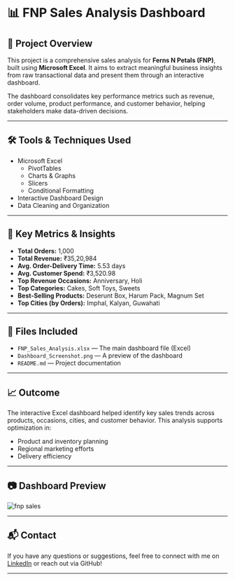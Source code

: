 # 📊 FNP Sales Analysis Dashboard

## 📝 Project Overview

This project is a comprehensive sales analysis for **Ferns N Petals (FNP)**, built using **Microsoft Excel**. It aims to extract meaningful business insights from raw transactional data and present them through an interactive dashboard.

The dashboard consolidates key performance metrics such as revenue, order volume, product performance, and customer behavior, helping stakeholders make data-driven decisions.

---

## 🛠 Tools & Techniques Used

- Microsoft Excel  
  - PivotTables  
  - Charts & Graphs  
  - Slicers  
  - Conditional Formatting  
- Interactive Dashboard Design  
- Data Cleaning and Organization  

---

## 📌 Key Metrics & Insights

- **Total Orders:** 1,000  
- **Total Revenue:** ₹35,20,984  
- **Avg. Order-Delivery Time:** 5.53 days  
- **Avg. Customer Spend:** ₹3,520.98  
- **Top Revenue Occasions:** Anniversary, Holi  
- **Top Categories:** Cakes, Soft Toys, Sweets  
- **Best-Selling Products:** Deserunt Box, Harum Pack, Magnum Set  
- **Top Cities (by Orders):** Imphal, Kalyan, Guwahati  

---

## 📁 Files Included

- `FNP_Sales_Analysis.xlsx` — The main dashboard file (Excel)
- `Dashboard_Screenshot.png` — A preview of the dashboard 
- `README.md` — Project documentation

---

## 📈 Outcome

The interactive Excel dashboard helped identify key sales trends across products, occasions, cities, and customer behavior. This analysis supports optimization in:
- Product and inventory planning
- Regional marketing efforts
- Delivery efficiency

---

## 📷 Dashboard Preview

![fnp sales](https://github.com/user-attachments/assets/867e95fd-83f4-4d9d-9afe-728b7a10c05e)


---

## 📬 Contact

If you have any questions or suggestions, feel free to connect with me on [LinkedIn](https://www.linkedin.com) or reach out via GitHub!

---

